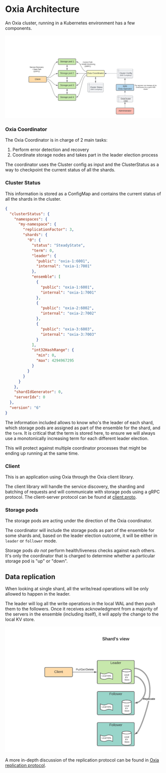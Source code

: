 
# Oxia Architecture

An Oxia cluster, running in a Kubernetes environment has a few components.

![architecture diagram](./oxia-architecture.png)

### Oxia Coordinator

The Oxia Coordinator is in charge of 2 main tasks:
 1. Perform error detection and recovery
 2. Coordinate storage nodes and takes part in the leader election process

The coordinator uses the Cluster config as input and the ClusterStatus as a way to checkpoint the current status of 
all the shards.

### Cluster Status

This information is stored as a ConfigMap and contains the current status of all the shards in the cluster.

```json
{
  "clusterStatus": {
    "namespaces": {
      "my-namespace": {
        "replicationFactor": 3,
        "shards": {
          "0": {
            "status": "SteadyState",
            "term": 0,
            "leader": {
              "public": "oxia-1:6001",
              "internal": "oxia-1:7001"
            },
            "ensemble": [
              {
                "public": "oxia-1:6001",
                "internal": "oxia-1:7001"
              },
              {
                "public": "oxia-2:6002",
                "internal": "oxia-2:7002"
              },
              {
                "public": "oxia-3:6003",
                "internal": "oxia-3:7003"
              }
            ],
            "int32HashRange": {
              "min": 0,
              "max": 4294967295
            }
          }
        }
      }
    },
    "shardIdGenerator": 0,
    "serverIdx": 0
  },
  "version": "6"
}
```

The information included allows to know who's the leader of each shard, which storage pods are assigned as part of the
ensemble for the shard, and the `term`. It is critical that the term is stored here, to ensure we will always use a
monotonically increasing term for each different leader election.

This will protect against multiple coordinator processes that might be ending up running at the same time.


### Client

This is an application using Oxia through the Oxia client library.

The client library will handle the service discovery, the sharding and batching of requests and will communicate with
storage pods using a gRPC protocol. The client-server protocol can be found at [client.proto](../proto/client.proto).

### Storage pods

The storage pods are acting under the direction of the Oxia coordinator. 

The coordinator will include the storage pods as part of the ensemble for some shards and, based on the leader
election outcome, it will be either in `leader` or `follower` mode.

Storage pods _do not_ perform health/liveness checks against each others. It's only the coordinator that is charged to
determine whether a particular storage pod is "up" or "down".


## Data replication

When looking at single shard, all the write/read operations will be only allowed to happen in the leader. 

The leader will log all the write operations in the local WAL and then push them to the followers. Once it receives 
acknowledgment from a majority of the servers in the ensemble (including itself), it will apply the change to the 
local KV store.

![shard's view](oxia-data-replication.png)

A more in-depth discussion of the replication protocol can be found in 
[Oxia replication protocol](replication-protocol.md).